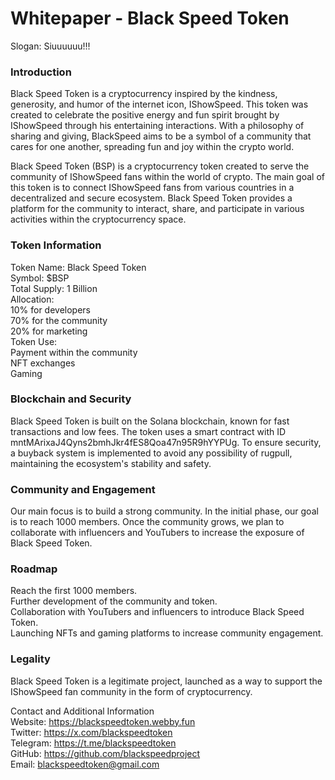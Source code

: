 <h1>Whitepaper - Black Speed Token</h1>
Slogan: Siuuuuuu!!!

<h3>Introduction</h3>
<p>Black Speed Token is a cryptocurrency inspired by the kindness, generosity, and humor of the internet icon, IShowSpeed. 
This token was created to celebrate the positive energy and fun spirit brought by IShowSpeed through his entertaining interactions. 
With a philosophy of sharing and giving, BlackSpeed aims to be a symbol of a community that cares for one another, spreading fun and joy within the crypto world.</p>

<p>Black Speed Token (BSP) is a cryptocurrency token created to serve the community of IShowSpeed fans within the world of crypto. The main goal of this token is to connect IShowSpeed fans from various countries in a decentralized and secure ecosystem. Black Speed Token provides a platform for the community to interact, share, and participate in various activities within the cryptocurrency space.</p>

<h3>Token Information</h3>
Token Name: Black Speed Token<br>
Symbol: $BSP<br>
Total Supply: 1 Billion<br>
Allocation:<br>
10% for developers<br>
70% for the community<br>
20% for marketing<br>
Token Use:<br>
Payment within the community<br>
NFT exchanges<br>
Gaming<br>

<h3>Blockchain and Security</h3>
Black Speed Token is built on the Solana blockchain, known for fast transactions and low fees. The token uses a smart contract with ID mntMArixaJ4Qyns2bmhJkr4fES8Qoa47n95R9hYYPUg. To ensure security, a buyback system is implemented to avoid any possibility of rugpull, maintaining the ecosystem's stability and safety.

<h3>Community and Engagement</h3>
Our main focus is to build a strong community. In the initial phase, our goal is to reach 1000 members. Once the community grows, we plan to collaborate with influencers and YouTubers to increase the exposure of Black Speed Token.

<h3>Roadmap</h3>
Reach the first 1000 members.<br>
Further development of the community and token.<br>
Collaboration with YouTubers and influencers to introduce Black Speed Token.<br>
Launching NFTs and gaming platforms to increase community engagement.<br>

<h3>Legality</h3>
Black Speed Token is a legitimate project, launched as a way to support the IShowSpeed fan community in the form of cryptocurrency.

Contact and Additional Information<br>
Website: https://blackspeedtoken.webby.fun<br>
Twitter: https://x.com/blackspeedtoken<br>
Telegram: https://t.me/blackspeedtoken<br>
GitHub: https://github.com/blackspeedproject<br>
Email: blackspeedtoken@gmail.com<br>
